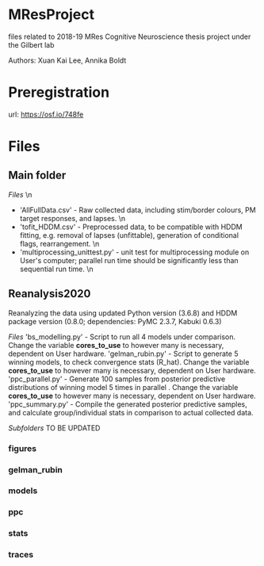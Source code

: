 # MResProject

files related to 2018-19 MRes Cognitive Neuroscience thesis project under the Gilbert lab

Authors: Xuan Kai Lee, Annika Boldt

# Preregistration

url: https://osf.io/748fe

# Files
## Main folder

*Files* \n
* 'AllFullData.csv' - Raw collected data, including stim/border colours, PM target responses, and lapses. \n
* 'tofit_HDDM.csv' - Preprocessed data, to be compatible with HDDM fitting, e.g. removal of lapses (unfittable), generation of conditional flags, rearrangement. \n
* 'multiprocessing_unittest.py' - unit test for multiprocessing module on User's computer; parallel run time should be significantly less than sequential run time. \n


## Reanalysis2020

Reanalyzing the data using updated Python version (3.6.8) and HDDM package version (0.8.0; dependencies: PyMC 2.3.7, Kabuki 0.6.3)

*Files*
'bs_modelling.py' - Script to run all 4 models under comparison. Change the variable **cores_to_use** to however many is necessary, dependent on User hardware.
'gelman_rubin.py' - Script to generate 5 winning models, to check convergence stats (R_hat). Change the variable **cores_to_use** to however many is necessary, dependent on User hardware.
'ppc_parallel.py' - Generate 100 samples from posterior predictive distributions of winning model 5 times in parallel . Change the variable **cores_to_use** to however many is necessary, dependent on User hardware.
'ppc_summary.py' - Compile the generated posterior predictive samples, and calculate group/individual stats in comparison to actual collected data.

*Subfolders* TO BE UPDATED
### figures

### gelman_rubin

### models

### ppc

### stats

### traces


